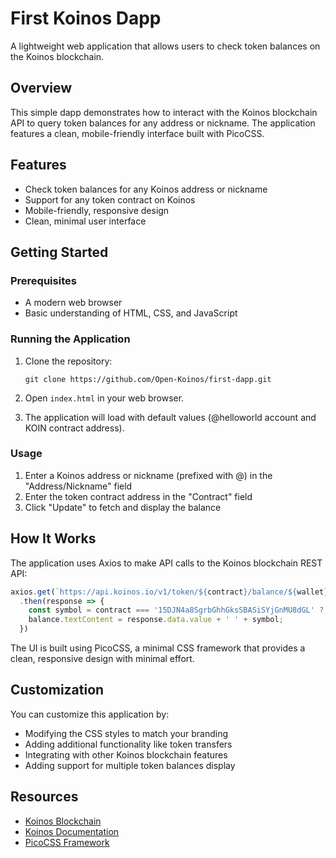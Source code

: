 # First Koinos Dapp

A lightweight web application that allows users to check token balances on the Koinos blockchain.

## Overview

This simple dapp demonstrates how to interact with the Koinos blockchain API to query token balances for any address or nickname. The application features a clean, mobile-friendly interface built with PicoCSS.

## Features

- Check token balances for any Koinos address or nickname
- Support for any token contract on Koinos
- Mobile-friendly, responsive design
- Clean, minimal user interface

## Getting Started

### Prerequisites

- A modern web browser
- Basic understanding of HTML, CSS, and JavaScript

### Running the Application

1. Clone the repository:
   ```
   git clone https://github.com/Open-Koinos/first-dapp.git
   ```

2. Open `index.html` in your web browser.

3. The application will load with default values (@helloworld account and KOIN contract address).

### Usage

1. Enter a Koinos address or nickname (prefixed with @) in the "Address/Nickname" field
2. Enter the token contract address in the "Contract" field
3. Click "Update" to fetch and display the balance

## How It Works

The application uses Axios to make API calls to the Koinos blockchain REST API:

```javascript
axios.get(`https://api.koinos.io/v1/token/${contract}/balance/${wallet}`)
  .then(response => {
    const symbol = contract === '15DJN4a8SgrbGhhGksSBASiSYjGnMU8dGL' ? 'KOIN' : 'tokens';
    balance.textContent = response.data.value + ' ' + symbol;
  })
```

The UI is built using PicoCSS, a minimal CSS framework that provides a clean, responsive design with minimal effort.

## Customization

You can customize this application by:

- Modifying the CSS styles to match your branding
- Adding additional functionality like token transfers
- Integrating with other Koinos blockchain features
- Adding support for multiple token balances display

## Resources

- [Koinos Blockchain](https://koinos.io/)
- [Koinos Documentation](https://docs.koinos.io/)
- [PicoCSS Framework](https://picocss.com/)
